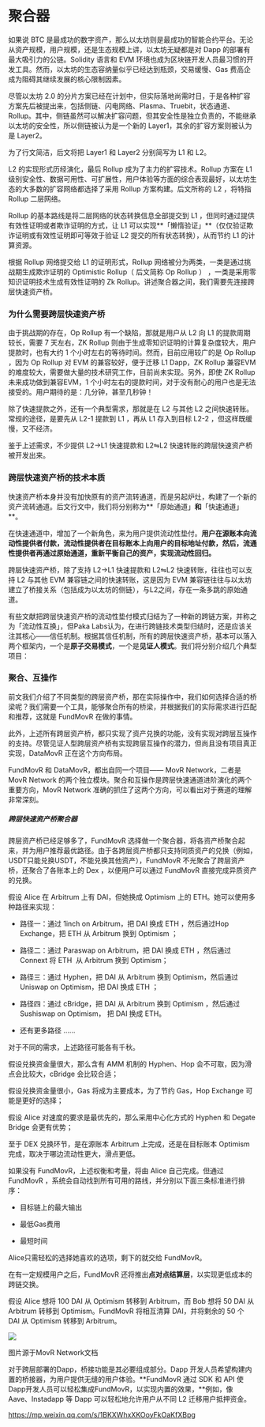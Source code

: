 # 聚合器

如果说 BTC 是最成功的数字资产，那么以太坊则是最成功的智能合约平台。无论从资产规模，用户规模，还是生态规模上讲，以太坊无疑都是对 Dapp 的部署有最大吸引力的公链。Solidity 语言和 EVM 环境也成为区块链开发人员最习惯的开发工具。然而，以太坊的生态容纳量似乎已经达到瓶颈，交易缓慢、Gas 费高企成为阻碍其继续发展的核心限制因素。

尽管以太坊 2.0 的分片方案已经在计划中，但实际落地尚需时日，于是各种扩容方案先后被提出来，包括侧链、闪电网络、Plasma、Truebit，状态通道、Rollup。其中，侧链虽然可以解决扩容问题，但其安全性是独立负责的，不能继承以太坊的安全性，所以侧链被认为是一个新的 Layer1，其余的扩容方案则被认为是 Layer2。

为了行文简洁，后文将把 Layer1 和 Layer2 分别简写为 L1 和 L2。

L2 的实现形式历经演化，最后 Rollup 成为了主力的扩容技术。Rollup 方案在 L1 级别安全性、数据可用性、可扩展性，用户体验等方面的综合表现最好，以太坊生态的大多数的扩容网络都选择了采用 Rollup 方案构建。后文所称的 L2 ，将特指 Rollup 二层网络。

Rollup 的基本路线是将二层网络的状态转换信息全部提交到 L1 ，但同时通过提供有效性证明或者欺诈证明的方式，让 L1 可以实现**「懒惰验证」**（仅仅验证欺诈证明或有效性证明即可等效于验证 L2 提交的所有状态转换），从而节约 L1 的计算资源。

根据 Rollup 网络提交给 L1 的证明形式，Rollup 网络被分为两类，一类是通过挑战期生成欺诈证明的 Optimistic Rollup（ 后文简称 Op Rollup ） ，一类是采用零知识证明技术生成有效性证明的 Zk Rollup。讲述聚合器之间，我们需要先连接跨层快速资产桥。

### 为什么需要跨层快速资产桥

由于挑战期的存在，Op Rollup 有一个缺陷，那就是用户从 L2 向 L1 的提款周期较长，需要 7 天左右，ZK Rollup 则由于生成零知识证明的计算复杂度较大，用户提款时，也有大约 1 个小时左右的等待时间。然而，目前应用较广的是 Op Rollup ，因为 Op Rollup 对 EVM 的兼容较好，便于迁移 L1 Dapp，ZK Rollup 兼容EVM的难度较大，需要做大量的技术研究工作，目前尚未实现。另外，即使 ZK Rollup 未来成功做到兼容EVM，1 个小时左右的提款时间，对于没有耐心的用户也是无法接受的。用户期待的是：几分钟，甚至几秒钟！

除了快速提款之外，还有一个典型需求，那就是在 L2 与其他 L2 之间快速转账。常规的途径，是要先从 L2-1 提款到 L1 ，再从 L1 存入到目标 L2-2 ，但这样既缓慢，又不经济。

鉴于上述需求，不少提供 L2→L1 快速提款和 L2⇋L2 快速转账的跨层快速资产桥被开发出来。

### 跨层快速资产桥的技术本质

快速资产桥本身并没有加快原有的资产流转通道，而是另起炉灶，构建了一个新的资产流转通道。后文行文中，我们将分别称为**「原始通道」**和**「快速通道」**。

在快速通道中，增加了一个新角色，来为用户提供流动性垫付。**用户在源账本向流动性提供者付款，流动性提供者在目标账本上向用户的目标地址付款，然后，流通性提供者再通过原始通道，重新平衡自己的资产，实现流动性回归。**

跨层快速资产桥，除了支持 L2→L1 快速提款和 L2⇋L2 快速转账，往往也可以支持 L2 与其他 EVM 兼容链之间的快速转账，这是因为 EVM 兼容链往往与以太坊建立了桥接关系（包括成为以太坊的侧链），与L2之间，存在一条多跳的原始通道。

有些文献把跨层快速资产桥的流动性垫付模式归结为了一种新的跨链方案，并称之为「流动性互换」，但Paka Labs认为，在进行跨链技术类型归结时，还是应该关注其核心——信任机制。根据其信任机制，所有的跨层快速资产桥，基本可以落入两个框架内，一个是**原子交易模式**，一个是**见证人模式**。我们将分别介绍几个典型项目：

### 聚合、互操作

前文我们介绍了不同类型的跨层资产桥，那在实际操作中，我们如何选择合适的桥梁呢？我们需要一个工具，能够聚合所有的桥梁，并根据我们的实际需求进行匹配和推荐，这就是 FundMovR 在做的事情。

此外，上述所有跨层资产桥，都只实现了资产兑换的功能，没有实现对跨层互操作的支持。尽管见证人型跨层资产桥有实现跨层互操作的潜力，但尚且没有项目真正实现，DataMovR 正在这个方向布局。

FundMovR 和 DataMovR，都出自同一个项目—— MovR Network，二者是 MovR Network 的两个独立模块。聚合和互操作是跨层快速通道进阶演化的两个重要方向，MovR Network 准确的抓住了这两个方向，可以看出对于赛道的理解非常深刻。

#### 

##### 跨层快速资产桥聚合器

跨层资产桥已经足够多了，FundMovR 选择做一个聚合器，将各资产桥聚合起来，并为用户推荐最优路径。由于各跨层资产桥都只支持同质资产的兑换（例如，USDT只能兑换USDT，不能兑换其他资产），FundMovR 不光聚合了跨层资产桥，还聚合了各账本上的 Dex ，以便用户可以通过 FundMovR 直接完成异质资产的兑换。

假设 Alice 在 Arbitrum 上有 DAI，但她换成 Optimism 上的 ETH。她可以使用多种路径来实现：

- 路径一：通过 1inch on Arbitrum，把 DAI 换成 ETH ，然后通过Hop Exchange，把 ETH 从 Arbitrum 换到 Optimism ；

- 路径二：通过 Paraswap on Arbitrum，把 DAI 换成 ETH ，然后通过 Connext 将 ETH  从 Arbitrum 换到 Optimism；

- 路径三：通过 Hyphen，把 DAI 从 Arbitrum 换到 Optimism，然后通过 Uniswap on Optimism，把 DAI 换成 ETH ；

- 路径四：通过 cBridge，把 DAI 从 Arbitrum 换到 Optimism ，然后通过 Sushiswap on Optimism， 把 DAI 换成 ETH。

- 还有更多路径 ……

对于不同的需求，上述路径可能各有千秋。

假设兑换资金量很大，那么含有 AMM 机制的 Hyphen、Hop 会不可取，因为滑点会比较大，cBridge 会比较合适；

假设兑换资金量很小，Gas 将成为主要成本，为了节约 Gas，Hop Exchange 可能是更好的选择；

假设 Alice 对速度的要求是最优先的，那么采用中心化方式的 Hyphen 和 Degate Bridge 会更有优势；

至于 DEX 兑换环节，是在源账本 Arbitrum 上完成，还是在目标账本 Optimism 完成，取决于哪边流动性更大，滑点更低。

如果没有 FundMovR，上述权衡和考量，将由 Alice 自己完成。但通过 FundMovR ，系统会自动找到所有可用的路线，并分别以下面三条标准进行排序：

- 目标链上的最大输出

- 最低Gas费用

- 最短时间

Alice只需轻松的选择她喜欢的选项，剩下的就交给 FundMovR。

在有一定规模用户之后，FundMovR 还将推出**点对点结算层**，以实现更低成本的跨链交换。

假设 Alice 想将 100 DAI 从 Optimism 转移到 Arbitrum，而 Bob 想将 50 DAI 从 Arbitrum 转移到 Optimism。FundMovR 将相互清算 DAI，并将剩余的 50 个 DAI 从 Optimism 转移到 Arbitrum。

![](D:\Learn\web3\note\跨链桥\img\640%20(1).png)

图片源于MovR Network文档

对于跨层部署的Dapp，桥接功能是其必要组成部分。Dapp 开发人员希望构建内置的桥接器，为用户提供无缝的用户体验。**FundMovR 通过 SDK 和 API 使Dapp开发人员可以轻松集成FundMovR，以实现内置的效果，**例如，像 Aave、Instadapp 等 Dapp 可以轻松地允许用户从不同 L2 迁移用户抵押资金。

https://mp.weixin.qq.com/s/1BKXWhxXKOoyFkOaKfXBpg
